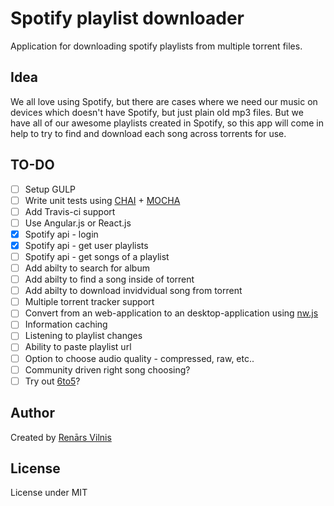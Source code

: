 # Spotify playlist downloader
Application for downloading spotify playlists from multiple torrent files.

## Idea
We all love using Spotify, but there are cases where we need our music on devices which doesn't have Spotify, but just plain old mp3 files. But we have all of our awesome playlists created in Spotify, so this app will come in help to try to find and download each song across torrents for use.

## TO-DO
- [ ] Setup GULP
- [ ] Write unit tests using [CHAI](https://github.com/chaijs/chai) + [MOCHA](https://github.com/mochajs/mocha)
- [ ] Add Travis-ci support
- [ ] Use Angular.js or React.js
- [x] Spotify api - login
- [x] Spotify api - get user playlists
- [ ] Spotify api - get songs of a playlist
- [ ] Add abilty to search for album
- [ ] Add abilty to find a song inside of torrent
- [ ] Add abilty to download invidvidual song from torrent
- [ ] Multiple torrent tracker support
- [ ] Convert from an web-application to an desktop-application using [nw.js](https://github.com/nwjs/nw.js/)
- [ ] Information caching
- [ ] Listening to playlist changes
- [ ] Ability to paste playlist url
- [ ] Option to choose audio quality - compressed, raw, etc..
- [ ] Community driven right song choosing?
- [ ] Try out [6to5](https://github.com/6to5/6to5)?

## Author
Created by [Renārs Vilnis](https://twitter.com/RenarsVilnis)

## License
License under MIT
